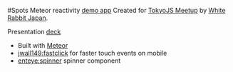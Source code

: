 #Spots
Meteor reactivity [demo app](http://sunspots.meteor.com)
Created for [TokyoJS Meetup](http://www.meetup.com/tokyojs/events/221519773/) by [White Rabbit Japan](http://whiterabbitjapan.com).

Presentation [deck](http://slides.com/maxhodges/meteor-intro)

- Built with [Meteor](http://meteor.com)
- [jwall149:fastclick](https://atmospherejs.com/meteor/fastclick) for faster touch events on mobile 
- [enteye:spinner](https://atmospherejs.com/enteye/spinner) spinner component
